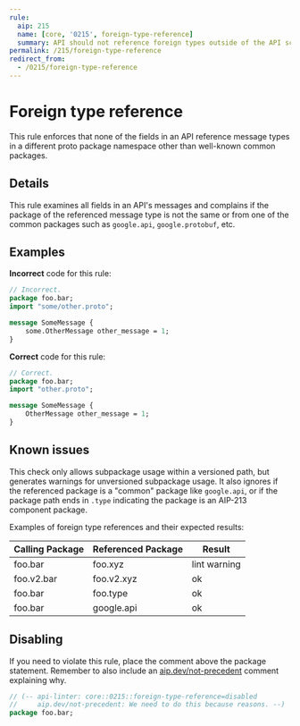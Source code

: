```yaml
---
rule:
  aip: 215
  name: [core, '0215', foreign-type-reference]
  summary: API should not reference foreign types outside of the API scope.
permalink: /215/foreign-type-reference
redirect_from:
  - /0215/foreign-type-reference
---
```


# Foreign type reference

This rule enforces that none of the fields in an API reference message types in a different
proto package namespace other than well-known common packages.

## Details

This rule examines all fields in an API's messages and complains if the package of the
referenced message type is not the same or from one of the common packages such as
`google.api`, `google.protobuf`, etc.

## Examples

**Incorrect** code for this rule:

```proto
// Incorrect.
package foo.bar;
import "some/other.proto";

message SomeMessage {
    some.OtherMessage other_message = 1;
}
```

**Correct** code for this rule:

```proto
// Correct.
package foo.bar;
import "other.proto";

message SomeMessage {
    OtherMessage other_message = 1;
}
```

## Known issues

This check only allows subpackage usage within a versioned path, but generates warnings for unversioned subpackage usage.
It also ignores if the referenced package is a "common" package like `google.api`, or if the package path ends in `.type` indicating
the package is an AIP-213 component package.

Examples of foreign type references and their expected results:

| Calling Package | Referenced Package | Result       |
| --------------- | ------------------ | ------------ |
| foo.bar         | foo.xyz            | lint warning |
| foo.v2.bar      | foo.v2.xyz         | ok           |
| foo.bar         | foo.type           | ok           |
| foo.bar         | google.api         | ok           |

## Disabling

If you need to violate this rule, place the comment above the package statement.
Remember to also include an [aip.dev/not-precedent][] comment explaining why.

```proto
// (-- api-linter: core::0215::foreign-type-reference=disabled
//     aip.dev/not-precedent: We need to do this because reasons. --)
package foo.bar;
```

[aip-215]: https://aip.dev/215
[aip.dev/not-precedent]: https://aip.dev/not-precedent
